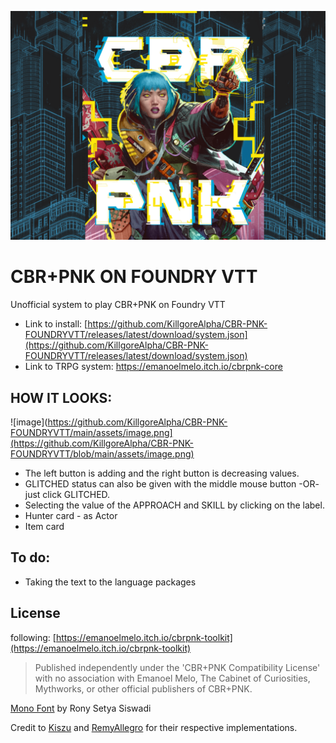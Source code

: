 ![Splash](https://raw.githubusercontent.com/KillgoreAlpha/CBR-PNK-FOUNDRYVTT/main/assets/CBRPNK_splash.png)
# CBR+PNK ON FOUNDRY VTT
Unofficial system to play CBR+PNK on Foundry VTT
- Link to install: [https://github.com/KillgoreAlpha/CBR-PNK-FOUNDRYVTT/releases/latest/download/system.json](https://github.com/KillgoreAlpha/CBR-PNK-FOUNDRYVTT/releases/latest/download/system.json)
- Link to TRPG system: https://emanoelmelo.itch.io/cbrpnk-core

## HOW IT LOOKS:
![image](https://github.com/KillgoreAlpha/CBR-PNK-FOUNDRYVTT/main/assets/image.png](https://github.com/KillgoreAlpha/CBR-PNK-FOUNDRYVTT/blob/main/assets/image.png)
- The left button is adding and the right button is decreasing values.
- GLITCHED status can also be given with the middle mouse button -OR- just click GLITCHED.
- Selecting the value of the APPROACH and SKILL by clicking on the label.
- Hunter card - as Actor
- Item card

## To do:
- Taking the text to the language packages

## License
following: [https://emanoelmelo.itch.io/cbrpnk-toolkit](https://emanoelmelo.itch.io/cbrpnk-toolkit)
> Published independently under the 'CBR+PNK Compatibility License' with no association with Emanoel Melo, The Cabinet of Curiosities, Mythworks, or other official publishers of CBR+PNK.

[Mono Font](https://www.fontspace.com/mono-font-f57596) by Rony Setya Siswadi

Credit to [Kiszu](https://github.com/P4NTY/CBR-PNK-FOUNDRY) and [RemyAllegro](https://github.com/RemyAllegro/CBR-PNK-CSB) for their respective implementations. 
